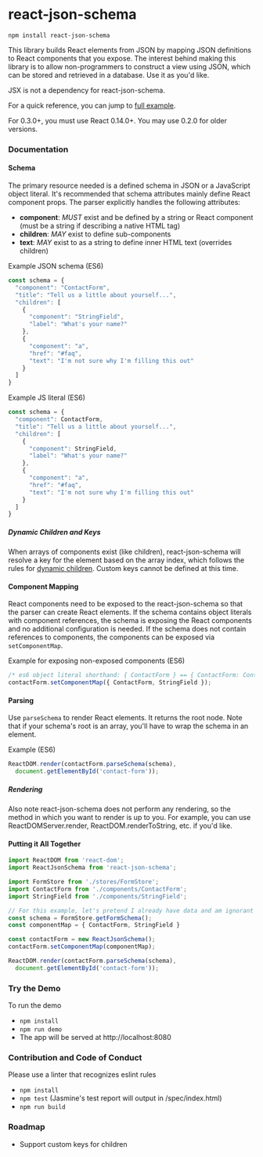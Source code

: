# react-json-schema

`npm install react-json-schema`

This library builds React elements from JSON by mapping JSON definitions to React components that you expose. The interest behind making this library is to allow non-programmers to construct a view using JSON, which can be stored and retrieved in a database. Use it as you'd like.

JSX is not a dependency for react-json-schema.

For a quick reference, you can jump to [full example](#putting-it-all-together).

For 0.3.0+, you must use React 0.14.0+. You may use 0.2.0 for older versions.

### Documentation

#### Schema

The primary resource needed is a defined schema in JSON or a JavaScript object literal. It's recommended that schema attributes mainly define React component props. The parser explicitly handles the following attributes:
- **component**: _MUST_ exist and be defined by a string or React component (must be a string if describing a native HTML tag)
- **children**: _MAY_ exist to define sub-components
- **text**: _MAY_ exist to as a string to define inner HTML text (overrides children)

Example JSON schema (ES6)
```js
const schema = {
  "component": "ContactForm",
  "title": "Tell us a little about yourself...",
  "children": [
    {
      "component": "StringField",
      "label": "What's your name?"
    },
    {
      "component": "a",
      "href": "#faq",
      "text": "I'm not sure why I'm filling this out"
    }
  ]
}
```

Example JS literal (ES6)
```js
const schema = {
  "component": ContactForm,
  "title": "Tell us a little about yourself...",
  "children": [
    {
      "component": StringField,
      "label": "What's your name?"
    },
    {
      "component": "a",
      "href": "#faq",
      "text": "I'm not sure why I'm filling this out"
    }
  ]
}
```

##### Dynamic Children and Keys

When arrays of components exist (like children), react-json-schema will resolve a key for the element based on the array index, which follows the rules for [dynamic children](https://facebook.github.io/react/docs/multiple-components.html#dynamic-children). Custom keys cannot be defined at this time.

#### Component Mapping

React components need to be exposed to the react-json-schema so that the parser can create React elements. If the schema contains object literals with component references, the schema is exposing the React components and no additional configuration is needed. If the schema does not contain references to components, the components can be exposed via `setComponentMap`.

Example for exposing non-exposed components (ES6)
```js
/* es6 object literal shorthand: { ContactForm } == { ContactForm: ContactForm } */
contactForm.setComponentMap({ ContactForm, StringField });
```

#### Parsing

Use `parseSchema` to render React elements. It returns the root node. Note that if your schema's root is an array, you'll have to wrap the schema in an element.

Example (ES6)
```js
ReactDOM.render(contactForm.parseSchema(schema),
  document.getElementById('contact-form'));
```

##### Rendering

Also note react-json-schema does not perform any rendering, so the method in which you want to render is up to you. For example, you can use ReactDOMServer.render, ReactDOM.renderToString, etc. if you'd like.

#### Putting it All Together

```js
import ReactDOM from 'react-dom';
import ReactJsonSchema from 'react-json-schema';

import FormStore from './stores/FormStore';
import ContactForm from './components/ContactForm';
import StringField from './components/StringField';

// For this example, let's pretend I already have data and am ignorant of actions
const schema = FormStore.getFormSchema();
const componentMap = { ContactForm, StringField }

const contactForm = new ReactJsonSchema();
contactForm.setComponentMap(componentMap);

ReactDOM.render(contactForm.parseSchema(schema),
  document.getElementById('contact-form'));
```

### Try the Demo

To run the demo
* `npm install`
* `npm run demo`
* The app will be served at http://localhost:8080

### Contribution and Code of Conduct

Please use a linter that recognizes eslint rules
* `npm install`
* `npm test` (Jasmine's test report will output in /spec/index.html)
* `npm run build`

### Roadmap

* Support custom keys for children
